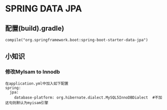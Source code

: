 # SPRING DATA JPA

## 配置(build).gradle)

```
compile("org.springframework.boot:spring-boot-starter-data-jpa")
```

## 小知识

### 修改MyIsam to Innodb
```
在application.yml中加入如下配置
spring:
  jpa:
    database-platform: org.hibernate.dialect.MySQL5InnoDBDialect  #不加这句则默认为myisam引擎
```